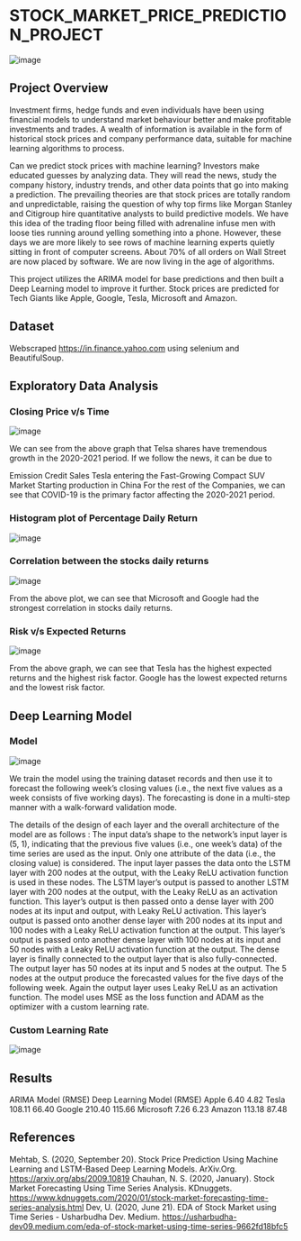 # STOCK_MARKET_PRICE_PREDICTION_PROJECT
![image](https://github.com/HopeToLearn/STOCK_MARKET_PRICE_PREDICTION_PROJECT/assets/115106831/1e24e8fd-d2e6-492d-97f6-74e2a9ccccd4)

## Project Overview
Investment firms, hedge funds and even individuals have been using financial models to understand market behaviour better and make profitable investments and trades. A wealth of information is available in the form of historical stock prices and company performance data, suitable for machine learning algorithms to process.

Can we predict stock prices with machine learning? Investors make educated guesses by analyzing data. They will read the news, study the company history, industry trends, and other data points that go into making a prediction. The prevailing theories are that stock prices are totally random and unpredictable, raising the question of why top firms like Morgan Stanley and Citigroup hire quantitative analysts to build predictive models. We have this idea of the trading floor being filled with adrenaline infuse men with loose ties running around yelling something into a phone. However, these days we are more likely to see rows of machine learning experts quietly sitting in front of computer screens. About 70% of all orders on Wall Street are now placed by software. We are now living in the age of algorithms.

This project utilizes the ARIMA model for base predictions and then built a Deep Learning model to improve it further. Stock prices are predicted for Tech Giants like Apple, Google, Tesla, Microsoft and Amazon.

## Dataset
Webscraped https://in.finance.yahoo.com using selenium and BeautifulSoup.

## Exploratory Data Analysis
### Closing Price v/s Time
![image](https://github.com/HopeToLearn/STOCK_MARKET_PRICE_PREDICTION_PROJECT/assets/115106831/b5054043-ca7b-42e7-88e1-a06c74274e54)

We can see from the above graph that Telsa shares have tremendous growth in the 2020-2021 period.
If we follow the news, it can be due to

Emission Credit Sales
Tesla entering the Fast-Growing Compact SUV Market
Starting production in China
For the rest of the Companies, we can see that COVID-19 is the primary factor affecting the 2020-2021 period.

### Histogram plot of Percentage Daily Return
![image](https://github.com/HopeToLearn/STOCK_MARKET_PRICE_PREDICTION_PROJECT/assets/115106831/90eeb55b-9b13-45ae-8e98-c20b305bc767)




### Correlation between the stocks daily returns

![image](https://github.com/HopeToLearn/STOCK_MARKET_PRICE_PREDICTION_PROJECT/assets/115106831/a6362a2b-c242-4a8a-af1e-b3f52881d49c)



From the above plot, we can see that Microsoft and Google had the strongest correlation in stocks daily returns.
### Risk v/s Expected Returns
![image](https://github.com/HopeToLearn/STOCK_MARKET_PRICE_PREDICTION_PROJECT/assets/115106831/4c6fb661-59ee-4739-8401-5d11ae232a94)




From the above graph, we can see that Tesla has the highest expected returns and the highest risk factor. Google has the lowest expected returns and the lowest risk factor.
## Deep Learning Model
### Model
![image](https://github.com/HopeToLearn/STOCK_MARKET_PRICE_PREDICTION_PROJECT/assets/115106831/2de1c843-57d9-4538-b93f-9260725340a2)





We train the model using the training dataset records and then use it to forecast the following week’s closing values (i.e., the next five values as a week consists of five working days). The forecasting is done in a multi-step manner with a walk-forward validation mode.

The details of the design of each layer and the overall architecture of the model are as follows :
The input data’s shape to the network’s input layer is (5, 1), indicating that the previous five values (i.e., one week’s data) of the time series are used as the input. Only one attribute of the data (i.e., the closing value) is considered. The input layer passes the data onto the LSTM layer with 200 nodes at the output, with the Leaky ReLU activation function is used in these nodes. The LSTM layer’s output is passed to another LSTM layer with 200 nodes at the output, with the Leaky ReLU as an activation function. This layer’s output is then passed onto a dense layer with 200 nodes at its input and output, with Leaky ReLU activation. This layer’s output is passed onto another dense layer with 200 nodes at its input and 100 nodes with a Leaky ReLU activation function at the output. This layer’s output is passed onto another dense layer with 100 nodes at its input and 50 nodes with a Leaky ReLU activation function at the output. The dense layer is finally connected to the output layer that is also fully-connected. The output layer has 50 nodes at its input and 5 nodes at the output. The 5 nodes at the output produce the forecasted values for the five days of the following week. Again the output layer uses Leaky ReLU as an activation function. The model uses MSE as the loss function and ADAM as the optimizer with a custom learning rate.
### Custom Learning Rate
![image](https://github.com/HopeToLearn/STOCK_MARKET_PRICE_PREDICTION_PROJECT/assets/115106831/4d73bbe1-c969-41b2-85da-b1146f7ce67b)



## Results

ARIMA Model (RMSE)	Deep Learning Model (RMSE)
Apple	6.40	4.82
Tesla	108.11	66.40
Google	210.40	115.66
Microsoft	7.26	6.23
Amazon	113.18	87.48
## References
Mehtab, S. (2020, September 20). Stock Price Prediction Using Machine Learning and LSTM-Based Deep Learning Models. ArXiv.Org. https://arxiv.org/abs/2009.10819
Chauhan, N. S. (2020, January). Stock Market Forecasting Using Time Series Analysis. KDnuggets. https://www.kdnuggets.com/2020/01/stock-market-forecasting-time-series-analysis.html
Dev, U. (2020, June 21). EDA of Stock Market using Time Series - Usharbudha Dev. Medium. https://usharbudha-dev09.medium.com/eda-of-stock-market-using-time-series-9662fd18bfc5
